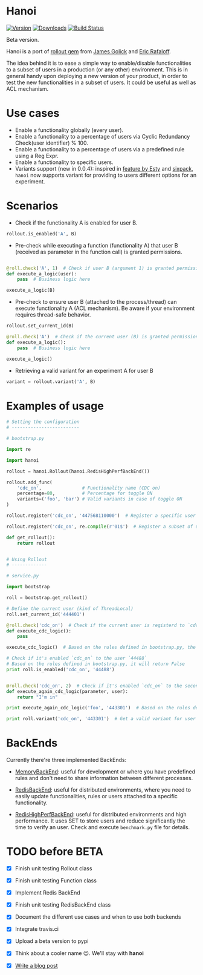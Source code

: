 
# Hanoi

[![Version](https://pypip.in/v/hanoi/badge.png)](https://crate.io/packages/hanoi)
[![Downloads](https://pypip.in/d/hanoi/badge.png)](https://crate.io/packages/hanoi)
[![Build Status](https://travis-ci.org/juandebravo/hanoi.svg?branch=master)](https://travis-ci.org/juandebravo/hanoi)

Beta version.

Hanoi is a port of [rollout gem](https://github.com/FetLife/rollout) from [James Golick](https://github.com/jamesgolick) and [Eric Rafaloff](https://github.com/EricR).

The idea behind it is to ease a simple way to enable/disable functionalities to a subset of users in a production (or any other) environment. This is in general handy upon deploying a new version of your product, in order to test the new functionalities in a subset of users. It could be useful as well as ACL mechanism.

# Use cases

* Enable a functionality globally (every user).
* Enable a functionality to a percentage of users via Cyclic Redundancy Check(user identifier) % 100.
* Enable a functionality to a percentage of users via a predefined rule using a Reg Expr.
* Enable a functionality to specific users.
* Variants support (new in 0.0.4): inspired in [feature by Esty](https://github.com/etsy/feature) and [sixpack](https://github.com/seatgeek/sixpack), `hanoi` now supports variant for providing to users different
options for an experiment.

# Scenarios

* Check if the functionality A is enabled for user B.

```python
rollout.is_enabled('A', B)
```

* Pre-check while executing a function (functionality A) that user B (received as parameter in the function call) is granted permissions.

```python

@roll.check('A', 1)  # Check if user B (argument 1) is granted permissions to execute A
def execute_a_logic(user):
    pass  # Business logic here

execute_a_logic(B)
```

* Pre-check to ensure user B (attached to the process/thread) can execute functionality A (ACL mechanism). Be aware if your environment requires thread-safe behavior.

```python
rollout.set_current_id(B)

@roll.check('A')  # Check if the current user (B) is granted permissions to execute A
def execute_a_logic():
    pass  # Business logic here

execute_a_logic()
```

* Retrieving a valid variant for an experiment A for user B

```python
variant = rollout.variant('A', B)
```


# Examples of usage


```python
# Setting the configuration
# -------------------------

# bootstrap.py

import re

import hanoi

rollout = hanoi.Rollout(hanoi.RedisHighPerfBackEnd())

rollout.add_func(
    'cdc_on',               # Functionality name (CDC on)
    percentage=80,          # Percentage for toggle ON
    variants=('foo', 'bar') # Valid variants in case of toggle ON
)

rollout.register('cdc_on', '447568110000')  # Register a specific user

rollout.register('cdc_on', re.compile(r'01$')  # Register a subset of users

def get_rollout():
    return rollout


# Using Rollout
# -------------

# service.py

import bootstrap

roll = bootstrap.get_rollout()

# Define the current user (kind of ThreadLocal)
roll.set_current_id('444401')

@roll.check('cdc_on')  # Check if the current user is registerd to `cdc_on`
def execute_cdc_logic():
    pass

execute_cdc_logic()  # Based on the rules defined in bootstrap.py, the decorator will allow the function execution, as zlib.crc32('444401') % 100 = 89, and the predefined percentage is 80

# Check if it's enabled `cdc_on` to the user `44488`
# Based on the rules defined in bootstrap.py, it will return False
print roll.is_enabled('cdc_on', '44488')


@roll.check('cdc_on', 2)  # Check if it's enabled `cdc_on` to the second parameter
def execute_again_cdc_logic(parameter, user):
    return "I'm in"

print execute_again_cdc_logic('foo', '443301')  # Based on the rules defined in bootstrap.py, the decorator will allow the function execution, as 443301 matches the reg expr.

print roll.variant('cdc_on', '443301')  # Get a valid variant for user 443301.

```

# BackEnds

Currently there're three implemented BackEnds:

- [MemoryBackEnd](https://github.com/juandebravo/hanoi/blob/master/hanoi/backend.py#L65): useful for development or where you have predefined rules and don't need to share information between different processes.

- [RedisBackEnd](https://github.com/juandebravo/hanoi/blob/master/hanoi/backend.py#L125): useful for distributed environments, where you need to easily update functionalities, rules or users attached to a specific functionality.

- [RedisHighPerfBackEnd](https://github.com/juandebravo/hanoi/blob/master/hanoi/backend.py#L264): useful for distributed environments and high performance. It uses SET to store users and reduce significantly the time to verify an user. Check and execute `benchmark.py` file for details.

# TODO before BETA

- [X] Finish unit testing Rollout class
- [X] Finish unit testing Function class
- [X] Implement Redis BackEnd
- [X] Finish unit testing RedisBackEnd class
- [X] Document the different use cases and when to use both backends
- [X] Integrate travis.ci
- [X] Upload a beta version to pypi
- [X] Think about a cooler name :wink:. We'll stay with **hanoi**
- [X] [Write a blog post](http://www.juandebravo.com/2015/02/15/toggle-func-in-python/)

